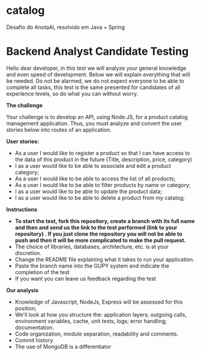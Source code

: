 # catalog
Desafio do AnotaAi, resolvido em Java + Spring

<h1>Backend Analyst Candidate Testing</h1>

Hello dear developer, in this test we will analyze your general knowledge and even speed of development. Below we will explain everything that will be needed.
Do not be alarmed, we do not expect everyone to be able to complete all tasks, this test is the same presented for candidates of all experience levels, so do what you can without worry.

<strong>The challenge</strong>

Your challenge is to develop an API, using Node.JS, for a product catalog management application. Thus, you must analyze and convert the user stories below into routes of an application.
 
<strong>User stories:</strong>

- As a user I would like to register a product so that I can have access to the data of this product in the future (Title, description, price, category)
- I as a user would like to be able to associate and edit a product category;
- As a user I would like to be able to access the list of all products;
- As a user I would like to be able to filter products by name or category;
- I as a user would like to be able to update the product data;
- I as a user would like to be able to delete a product from my catalog;
 
<strong>Instructions</strong>
- <strong>To start the test, <strong>fork</strong> this repository, create a branch with its full name and then and send us the link to the test performed (link to your repository) . If you just clone the repository you will not be able to push and then it will be more complicated to make the pull request.</strong>
- The choice of libraries, databases, architecture, etc. is at your discretion.
- Change the README file explaining what it takes to run your application.
- Paste the branch name into the GUPY system and indicate the completion of the test
- If you want you can leave us feedback regarding the test

 
<strong>Our analysis</strong>
- Knowledge of Javascript, NodeJs, Express will be assessed for this position;
- We'll look at how you structure the:
  application layers;
  outgoing calls,
  environment variables,
   cache,
  unit tests,
  logs;
  error handling;
  documentation.
- Code organization, module separation, readability and comments.
- Commit history.
- The use of MongoDB is a differentiator
